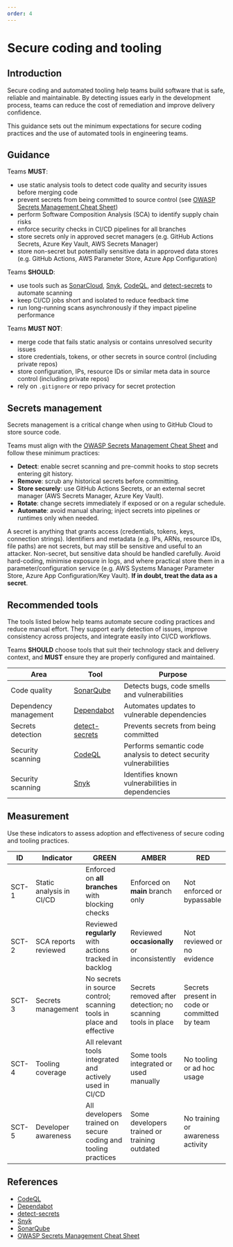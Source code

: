 ```yaml
---
order: 4
---
```


# Secure coding and tooling

## Introduction

Secure coding and automated tooling help teams build software that is safe, reliable and maintainable. By detecting issues early in the development process, teams can reduce the cost of remediation and improve delivery confidence.

This guidance sets out the minimum expectations for secure coding practices and the use of automated tools in engineering teams.

## Guidance

Teams **MUST**:

- use static analysis tools to detect code quality and security issues before merging code
- prevent secrets from being committed to source control (see [OWASP Secrets Management Cheat Sheet][6])
- perform Software Composition Analysis (SCA) to identify supply chain risks
- enforce security checks in CI/CD pipelines for all branches
- store secrets only in approved secret managers (e.g. GitHub Actions Secrets, Azure Key Vault, AWS Secrets Manager)
- store non-secret but potentially sensitive data in approved data stores (e.g. GitHub Actions, AWS Parameter Store, Azure App Configuration)

Teams **SHOULD**:

- use tools such as [SonarCloud][1], [Snyk][2], [CodeQL][3], and [detect-secrets][4] to automate scanning
- keep CI/CD jobs short and isolated to reduce feedback time
- run long-running scans asynchronously if they impact pipeline performance

Teams **MUST NOT**:

- merge code that fails static analysis or contains unresolved security issues
- store credentials, tokens, or other secrets in source control (including private repos)
- store configuration, IPs, resource IDs or similar meta data in source control (including private repos)
- rely on `.gitignore` or repo privacy for secret protection

## Secrets management

Secrets management is a critical change when using to GitHub Cloud to store source code.

Teams must align with the [OWASP Secrets Management Cheat Sheet][6] and follow these minimum practices:

- **Detect**: enable secret scanning and pre-commit hooks to stop secrets entering git history.
- **Remove**: scrub any historical secrets before committing.
- **Store securely**: use GitHub Actions Secrets, or an external secret manager (AWS Secrets Manager, Azure Key Vault).
- **Rotate**: change secrets immediately if exposed or on a regular schedule.
- **Automate**: avoid manual sharing; inject secrets into pipelines or runtimes only when needed.

A secret is anything that grants access (credentials, tokens, keys, connection strings). Identifiers and metadata (e.g. IPs, ARNs, resource IDs, file paths) are not secrets, but may still be sensitive and useful to an attacker. Non-secret, but sensitive data should be handled carefully. Avoid hard-coding, minimise exposure in logs, and where practical store them in a parameter/configuration service (e.g. AWS Systems Manager Parameter Store, Azure App Configuration/Key Vault). **If in doubt, treat the data as a secret**.

## Recommended tools

The tools listed below help teams automate secure coding practices and reduce manual effort. They support early detection of issues, improve consistency across projects, and integrate easily into CI/CD workflows.

Teams **SHOULD** choose tools that suit their technology stack and delivery context, and **MUST** ensure they are properly configured and maintained.

| Area | Tool | Purpose |
| - | - | - |
| Code quality | [SonarQube][1] | Detects bugs, code smells and vulnerabilities |
| Dependency management | [Dependabot][5] | Automates updates to vulnerable dependencies |
| Secrets detection | [detect-secrets][4] | Prevents secrets from being committed |
| Security scanning | [CodeQL][3] | Performs semantic code analysis to detect security vulnerabilities |
| Security scanning | [Snyk][2] | Identifies known vulnerabilities in dependencies |

## Measurement

Use these indicators to assess adoption and effectiveness of secure coding and tooling practices.

| ID | Indicator | GREEN | AMBER | RED |
| - | - | - | - | - |
| SCT-1 | Static analysis in CI/CD | Enforced on **all branches** with blocking checks | Enforced on **main** branch only | Not enforced or bypassable |
| SCT-2 | SCA reports reviewed | Reviewed **regularly** with actions tracked in backlog | Reviewed **occasionally** or inconsistently | Not reviewed or no evidence |
| SCT-3 | Secrets management | No secrets in source control; scanning tools in place and effective | Secrets removed after detection; no scanning tools in place | Secrets present in code or committed by team |
| SCT-4 | Tooling coverage | All relevant tools integrated and actively used in CI/CD | Some tools integrated or used manually | No tooling or ad hoc usage |
| SCT-5 | Developer awareness | All developers trained on secure coding and tooling practices | Some developers trained or training outdated | No training or awareness activity |

## References

- [CodeQL][3]
- [Dependabot][5]
- [detect-secrets][4]
- [Snyk][2]
- [SonarQube][1]
- [OWASP Secrets Management Cheat Sheet][6]

[1]: https://www.sonarsource.com/products/sonarqube
[2]: https://snyk.io
[3]: https://codeql.github.com
[4]: https://github.com/Yelp/detect-secrets
[5]: https://github.com/dependabot
[6]: https://cheatsheetseries.owasp.org/cheatsheets/Secrets_Management_Cheat_Sheet.html
